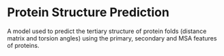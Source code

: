 # Protein Structure Prediction

A model used to predict the tertiary structure of protein folds (distance matrix and torsion angles) using the primary, secondary and MSA features of proteins.
